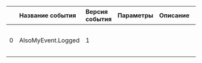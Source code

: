 | | Название события | Версия события | Параметры | Описание | Комментарий | Android | iOS | WebSmartTV |
|---:|:---|:---|:---|:---|:---|:---|:---|:---|
|0|AlsoMyEvent.Logged|1||||В разработке https://your-tracker.com|В разработке https://your-tracker.com|В разработке https://your-tracker.com|
